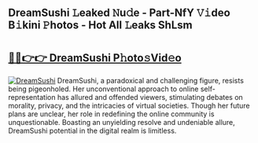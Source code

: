 ## DreamSushi 𝙻eaked 𝙽u𝚍e - Part-NfY 𝚅𝚒deo B𝚒kini 𝙿hotos - Hot All 𝙻eaks ShLsm

# <h2><a href="http://ld44t3b.urlbe.top/?page=DreamSushi">🔗🔗👉👉 DreamSushi P𝚑oto𝚜Vid𝚎o</a></h2>

[![DreamSushi](https://i.imgur.com/eBuTRDB.gif)](http://ld44t3b.urlbe.top/?page=DreamSushi)
DreamSushi, a paradoxical and challenging figure, resists being pigeonholed. Her unconventional approach to online self-representation has allured and offended viewers, stimulating debates on morality, privacy, and the intricacies of virtual societies. Though her future plans are unclear, her role in redefining the online community is unquestionable. Boasting an unyielding resolve and undeniable allure, DreamSushi potential in the digital realm is limitless.

